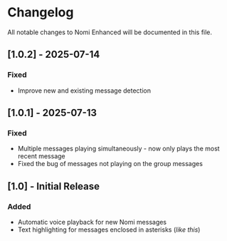 # Changelog

All notable changes to Nomi Enhanced will be documented in this file.

## [1.0.2] - 2025-07-14

### Fixed
- Improve new and existing message detection

## [1.0.1] - 2025-07-13

### Fixed
- Multiple messages playing simultaneously - now only plays the most recent message
- Fixed the bug of messages not playing on the group messages

## [1.0] - Initial Release

### Added
- Automatic voice playback for new Nomi messages
- Text highlighting for messages enclosed in asterisks (*like this*)
